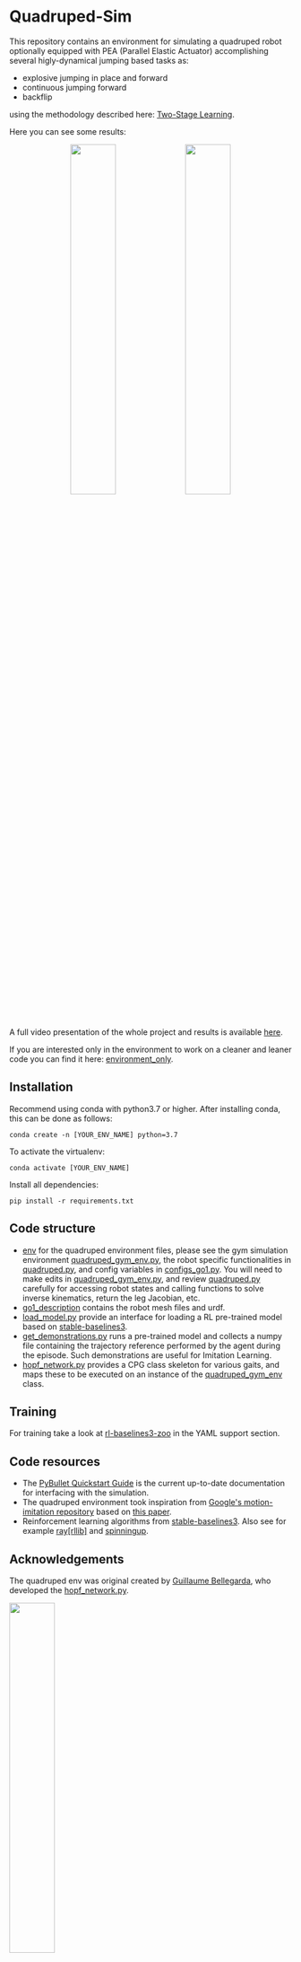 # Quadruped-Sim

This repository contains an environment for simulating a quadruped robot optionally equipped with PEA (Parallel Elastic Actuator) accomplishing several higly-dynamical jumping based tasks as:

- explosive jumping in place and forward
- continuous jumping forward
- backflip

using the methodology described here: [Two-Stage Learning](https://arxiv.org/pdf/2309.09682v1.pdf).

Here you can see some results:
<p align="middle">
<img src="https://user-images.githubusercontent.com/95044968/207450335-1e7f83b2-004f-407d-ba80-9e21468b9e90.gif" width="40%" height="40%"/>
<img src="https://user-images.githubusercontent.com/95044968/207450520-72149d53-a499-4fb5-a8e1-319a00e3c373.gif" width="40%" height="40%"/>
</p>

A full video presentation of the whole project and results is available [here](https://www.youtube.com/watch?v=liIeYU71a5w&t=14s&ab_channel=jiataoding).

If you are interested only in the environment to work on a cleaner and leaner code you can find it here: [environment_only](https://github.com/francescovezzi/quadruped-springs/tree/environment_only).

## Installation

Recommend using conda with python3.7 or higher. After installing conda, this can be done as follows:

`conda create -n [YOUR_ENV_NAME] python=3.7`

To activate the virtualenv: 

`conda activate [YOUR_ENV_NAME]` 

Install all dependencies:

`pip install -r requirements.txt `

## Code structure

- [env](./env) for the quadruped environment files, please see the gym simulation environment [quadruped_gym_env.py](./env/quadruped_gym_env.py), the robot specific functionalities in [quadruped.py](./env/quadruped.py), and config variables in [configs_go1.py](./env/configs_go1.py). You will need to make edits in [quadruped_gym_env.py](./env/quadruped_gym_env.py), and review [quadruped.py](./env/quadruped.py) carefully for accessing robot states and calling functions to solve inverse kinematics, return the leg Jacobian, etc. 
- [go1_description](./go1_description) contains the robot mesh files and urdf. 
- [load_model.py](./load_model.py) provide an interface for loading a RL pre-trained model based on [stable-baselines3](https://github.com/DLR-RM/stable-baselines3).
- [get_demonstrations.py](./get_demonstrations.py) runs a pre-trained model and collects a numpy file containing the trajectory reference performed by the agent during the episode. Such demonstrations are useful for Imitation Learning.
- [hopf_network.py](./hopf_polar.py) provides a CPG class skeleton for various gaits, and maps these to be executed on an instance of the  [quadruped_gym_env](./env/quadruped_gym_env.py) class.

## Training
For training take a look at [rl-baselines3-zoo](https://github.com/francescovezzi/rl-baselines3-zoo/tree/feat/quadruped_support) in the YAML support section.

## Code resources
- The [PyBullet Quickstart Guide](https://docs.google.com/document/d/10sXEhzFRSnvFcl3XxNGhnD4N2SedqwdAvK3dsihxVUA/edit#heading=h.2ye70wns7io3) is the current up-to-date documentation for interfacing with the simulation. 
- The quadruped environment took inspiration from [Google's motion-imitation repository](https://github.com/google-research/motion_imitation) based on [this paper](https://xbpeng.github.io/projects/Robotic_Imitation/2020_Robotic_Imitation.pdf). 
- Reinforcement learning algorithms from [stable-baselines3](https://github.com/DLR-RM/stable-baselines3). Also see for example [ray[rllib]](https://github.com/ray-project/ray) and [spinningup](https://github.com/openai/spinningup). 

## Acknowledgements

The quadruped env was original created by [Guillaume Bellegarda](https://scholar.google.com/citations?user=YDimn5wAAAAJ&hl=en), who developed the [hopf_network.py](./hopf_polar.py).

<p align="left">
<img src="https://user-images.githubusercontent.com/95044968/207451460-0e4194f5-8522-406f-b071-19176d95d096.gif" width="40%" height="40%"/>
</p>
